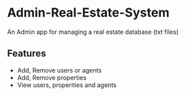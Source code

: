 # Admin-Real-Estate-System
  An Admin app for managing a real estate database (txt files) 
## Features
- Add, Remove users or agents
- Add, Remove properties
- View users, properities and agents

